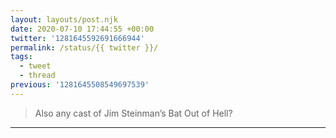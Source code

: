 ```yaml
---
layout: layouts/post.njk
date: 2020-07-10 17:44:55 +00:00
twitter: '1281645592691666944'
permalink: /status/{{ twitter }}/
tags: 
  - tweet
  - thread
previous: '1281645508549697539'
---
```


> Also any cast of Jim Steinman’s Bat Out of Hell?

---
